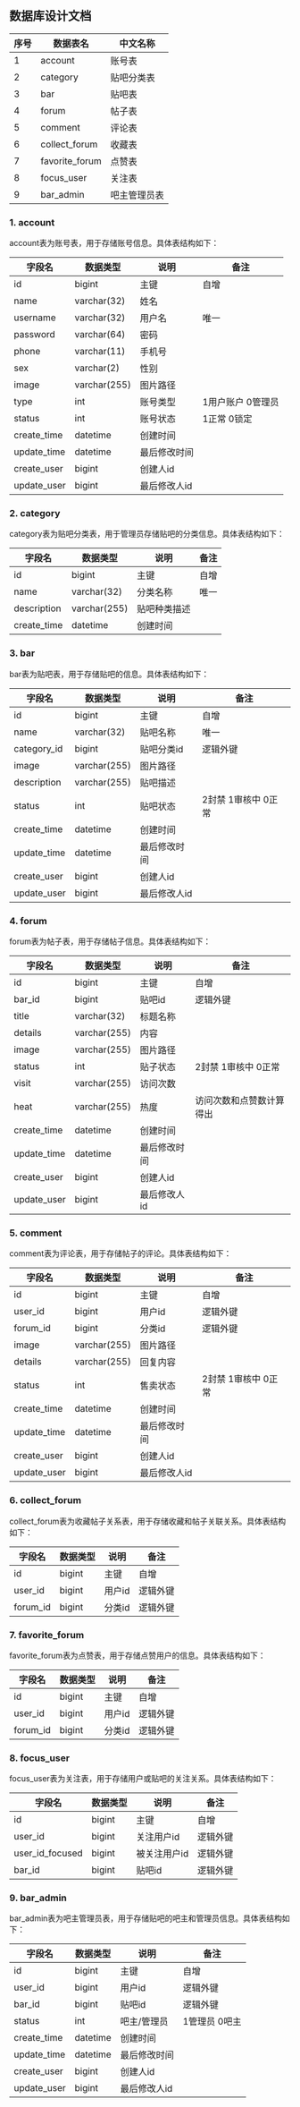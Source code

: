  ## 数据库设计文档

| 序号 | 数据表名      | 中文名称       |
| ---- | ------------- | -------------- |
| 1    | account       | 账号表         |
| 2    | category      | 贴吧分类表         |
| 3    | bar           | 贴吧表        |
| 4    | forum         | 帖子表     |
| 5    | comment       | 评论表         |
| 6    | collect_forum | 收藏表 |
| 7    | favorite_forum| 点赞表         |
| 8    | focus_user    | 关注表         |
| 9    | bar_admin     | 吧主管理员表       |


### 1. account

account表为账号表，用于存储账号信息。具体表结构如下：

| 字段名      | 数据类型    | 说明         | 备注        |
| ----------- | ----------- | ------------ | ----------- |
| id          | bigint      | 主键         | 自增        |
| name        | varchar(32) | 姓名         |             |
| username    | varchar(32) | 用户名       | 唯一        |
| password    | varchar(64) | 密码         |             |
| phone       | varchar(11) | 手机号       |             |
| sex         | varchar(2)  | 性别         |             |
| image       | varchar(255)| 图片路径     |             |
| type        | int         | 账号类型     | 1用户账户 0管理员  |
| status      | int         | 账号状态     | 1正常 0锁定 |
| create_time | datetime    | 创建时间     |             |
| update_time | datetime    | 最后修改时间 |             |
| create_user | bigint      | 创建人id     |             |
| update_user | bigint      | 最后修改人id |             |

### 2. category

category表为贴吧分类表，用于管理员存储贴吧的分类信息。具体表结构如下：

| 字段名      | 数据类型    | 说明         | 备注                 |
| ----------- | ----------- | ------------ | -------------------- |
| id          | bigint      | 主键         | 自增                 |
| name        | varchar(32) | 分类名称     | 唯一                 |
| description | varchar(255)| 贴吧种类描述     |             |
| create_time | datetime    | 创建时间     |                      |


### 3. bar

bar表为贴吧表，用于存储贴吧的信息。具体表结构如下：

| 字段名      | 数据类型      | 说明         | 备注        |
| ----------- | ------------- | ------------ | ----------- |
| id          | bigint        | 主键         | 自增        |
| name        | varchar(32)   | 贴吧名称     | 唯一        |
| category_id | bigint        | 贴吧分类id   | 逻辑外键    |
| image       | varchar(255)  | 图片路径     |             |
| description | varchar(255)  | 贴吧描述     |             |
| status      | int           | 贴吧状态     | 2封禁 1审核中 0正常 |
| create_time | datetime      | 创建时间     |             |
| update_time | datetime      | 最后修改时间 |             |
| create_user | bigint        | 创建人id     |             |
| update_user | bigint        | 最后修改人id |             |

### 4. forum

forum表为帖子表，用于存储帖子信息。具体表结构如下：

| 字段名  | 数据类型     | 说明     | 备注     |
| ------- | ------------ | -------- | -------- |
| id          | bigint       | 主键     | 自增     |
| bar_id      | bigint       | 贴吧id   | 逻辑外键 |
| title       | varchar(32)  | 标题名称 |          |
| details     | varchar(255) | 内容   |          |
| image       | varchar(255)  | 图片路径     |             |
| status      | int           | 贴子状态     | 2封禁 1审核中 0正常 |
| visit       | varchar(255)  | 访问次数     |          |
| heat        | varchar(255)  | 热度        |  访问次数和点赞数计算得出        |
| create_time | datetime      | 创建时间     |             |
| update_time | datetime      | 最后修改时间 |             |
| create_user | bigint        | 创建人id     |             |
| update_user | bigint        | 最后修改人id |             |

### 5. comment

comment表为评论表，用于存储帖子的评论。具体表结构如下：

| 字段名      | 数据类型      | 说明         | 备注        |
| ----------- | ------------- | ------------ | ----------- |
| id          | bigint        | 主键        | 自增        |
| user_id     | bigint        | 用户id      | 逻辑外键    |
| forum_id    | bigint        | 分类id      | 逻辑外键    |
| image       | varchar(255)  | 图片路径     |             |
| details     | varchar(255)  | 回复内容     |             |
| status      | int           | 售卖状态     | 2封禁 1审核中 0正常 |
| create_time | datetime      | 创建时间     |             |
| update_time | datetime      | 最后修改时间  |             |
| create_user | bigint        | 创建人id     |             |
| update_user | bigint        | 最后修改人id  |             |

### 6. collect_forum

collect_forum表为收藏帖子关系表，用于存储收藏和帖子关联关系。具体表结构如下：

| 字段名     | 数据类型      | 说明     | 备注     |
| ---------- | ------------- | -------- | -------- |
| id         | bigint        | 主键     | 自增     |
| user_id     | bigint        | 用户id      | 逻辑外键    |
| forum_id    | bigint        | 分类id      | 逻辑外键    |


### 7. favorite_forum

favorite_forum表为点赞表，用于存储点赞用户的信息。具体表结构如下：

| 字段名      | 数据类型     | 说明               | 备注 |
| ----------- | ------------ | ------------------ | ---- |
| id          | bigint        | 主键               | 自增 |
| user_id     | bigint        | 用户id      | 逻辑外键    |
| forum_id    | bigint        | 分类id      | 逻辑外键    |

### 8. focus_user

focus_user表为关注表，用于存储用户或贴吧的关注关系。具体表结构如下：

| 字段名        | 数据类型     | 说明         | 备注           |
| ------------- | ------------ | ------------ | -------------- |
| id            | bigint       | 主键         | 自增           |
| user_id        |bigint       | 关注用户id       | 逻辑外键       |
| user_id_focused|  bigint     | 被关注用户id       | 逻辑外键       |
| bar_id      | bigint       | 贴吧id   | 逻辑外键 |


### 9. bar_admin

bar_admin表为吧主管理员表，用于存储贴吧的吧主和管理员信息。具体表结构如下：

| 字段名      | 数据类型      | 说明         | 备注     |
| ----------- | ------------- | ------------ | -------- |
| id          | bigint        | 主键         | 自增     |
| user_id     | bigint        | 用户id       | 逻辑外键 |
| bar_id      | bigint       | 贴吧id         | 逻辑外键 |
| status      | int           | 吧主/管理员     |  1管理员 0吧主 |
| create_time | datetime      | 创建时间     |             |
| update_time | datetime      | 最后修改时间  |             |
| create_user | bigint        | 创建人id     |             |
| update_user | bigint        | 最后修改人id  |             |
